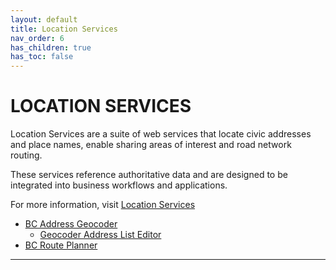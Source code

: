 ```yaml
---
layout: default
title: Location Services
nav_order: 6
has_children: true
has_toc: false
---
```


# LOCATION SERVICES

Location Services are a suite of web services that locate civic addresses and place names, enable sharing areas of interest and road network routing.

These services reference authoritative data and are designed to be integrated into business workflows and applications.

For more information, visit [Location Services](https://www2.gov.bc.ca/gov/content?id=45603554C95E4E5E8C78C16FAF07A1FD)
+ [BC Address Geocoder](https://www2.gov.bc.ca/gov/content?id=118DD57CD9674D57BDBD511C2E78DC0D)
  + [Geocoder Address List Editor](https://bcgov.github.io/ols-devkit/ale/)
+ [BC Route Planner](https://www2.gov.bc.ca/gov/content?id=9D99E684CCD042CD88FADC51E079B4B5)

-------------------------------------------------------
